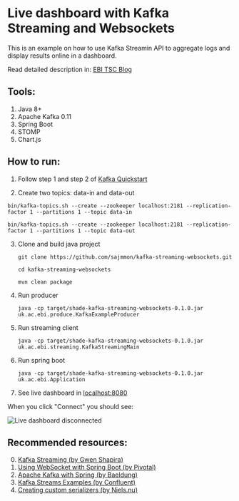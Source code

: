 # Live dashboard with Kafka Streaming and Websockets

This is an example on how to use Kafka Streamin API to aggregate logs and display results online in a dashboard. 

Read detailed description in:  [EBI TSC Blog](http://www.ebi.ac.uk/about/technology)

Tools:
-------------------

1. Java 8+
2. Apache Kafka 0.11
3. Spring Boot
4. STOMP 
5. Chart.js

How to run:
--------

1. Follow step 1 and step 2 of [Kafka Quickstart](https://kafka.apache.org/quickstart) 

2. Create two topics: data-in and data-out

  ```bin/kafka-topics.sh --create --zookeeper localhost:2181 --replication-factor 1 --partitions 1 --topic data-in```
  
  ```bin/kafka-topics.sh --create --zookeeper localhost:2181 --replication-factor 1 --partitions 1 --topic data-out```

3. Clone and build java project
    
   ```git clone https://github.com/sajmmon/kafka-streaming-websockets.git```
   
   ```cd kafka-streaming-websockets```
   
   ```mvn clean package```

4. Run producer

   ```java -cp target/shade-kafka-streaming-websockets-0.1.0.jar uk.ac.ebi.produce.KafkaExampleProducer```
   
5. Run streaming client

   ```java -cp target/shade-kafka-streaming-websockets-0.1.0.jar uk.ac.ebi.streaming.KafkaStreamingMain```
   
6. Run spring boot

   ```java -cp target/shade-kafka-streaming-websockets-0.1.0.jar uk.ac.ebi.Application```

7. See live dashboard in [localhost:8080](http://localhost:8080)

When you click "Connect" you should see:

![Live dashboard disconnected](images/dashboard.png)


Recommended resources:
----------------------

0. [Kafka Streaming (by Gwen Shapira)](https://github.com/gwenshap/kafka-streams-stockstats)
1. [Using WebSocket with Spring Boot (by Pivotal)](https://spring.io/guides/gs/messaging-stomp-websocket/)
1. [Apache Kafka with Spring (by Baeldung)](http://www.baeldung.com/spring-kafka)
1. [Kafka Streams Examples (by Confluent)](https://github.com/confluentinc/examples/tree/3.3.0-post/kafka-streams)
2. [Creating custom serializers (by Niels.nu)](http://niels.nu/blog/2016/kafka-custom-serializers.html)
